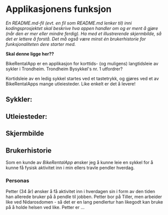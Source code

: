 # Applikasjonens funksjon 

*En README.md-fil (evt. en fil som README.md lenker til) inni kodingsprosjektet skal beskrive hva appen handler om og er ment å gjøre (når den er mer eller mindre ferdig). Ha med et illustrerende skjermbilde, så det er lettere å forstå. Det må også være minst én brukerhistorie for funksjonaliteten dere starter med.*

**Skal denne ligge her??**

BikeRentalApp er en applikasjon for korttids- (og muligens) langtidsleie av sykler i Trondheim. 
Trondheim Bysykkel's nr. 1 utfordrer?

Kortidsleie av en ledig sykkel startes ved et tastetrykk, og gjøres ved et av BikeRentalApps mange utleiesteder. 
Like enkelt er det å levere! 

## Sykkler:

## Utleiesteder:

## Skjermbilde

## Brukerhistorie

Som en kunde av *BikeRentalApp* ønsker jeg å kunne leie en sykkel for å kunne få fysisk aktivitet inn i min ellers travle pendler hverdag.

### Personas

Petter (34 år) ønsker å få aktivitet inn i hverdagen sin i form av den tiden han allerede bruker på å pendle til jobben.
Petter bor på Tiller, men arbeider like ved Nidarosdomen - så det er en lang pendlertur han likegodt kan bruke på å holde helsen ved like. 
Petter er ...